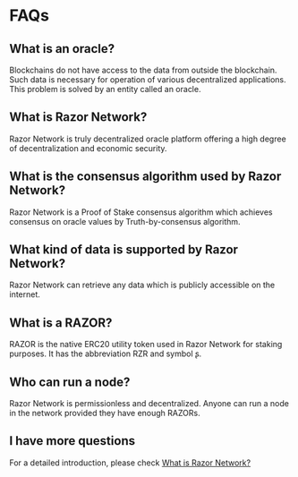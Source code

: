 # FAQs

## What is an oracle?
Blockchains do not have access to the data from outside the blockchain. Such data is necessary for operation of various decentralized applications. This problem is solved by an entity called an oracle.

## What is Razor Network?

Razor Network is truly decentralized oracle platform offering a high degree of decentralization and economic security.

## What is the consensus algorithm used by Razor Network?

Razor Network is a Proof of Stake consensus algorithm which achieves consensus on oracle values by Truth-by-consensus algorithm.

## What kind of data is supported by Razor Network?
Razor Network can retrieve any data which is publicly accessible on the internet.

## What is a RAZOR?
RAZOR is the native ERC20 utility token used in Razor Network for staking purposes. It has the abbreviation RZR and symbol ʂ.

## Who can run a node?
Razor Network is permissionless and decentralized. Anyone can run a node in the network provided they have enough RAZORs.

## I have more questions
For a detailed introduction, please check  [What is Razor Network?](explainer.md)
